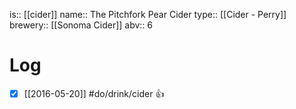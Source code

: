 is:: [[cider]]
name:: The Pitchfork Pear Cider
type:: [[Cider - Perry]]
brewery:: [[Sonoma Cider]]
abv:: 6

# Log
- [x] [[2016-05-20]] #do/drink/cider 👍
